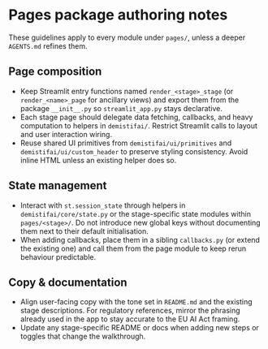 # Pages package authoring notes

These guidelines apply to every module under `pages/`, unless a deeper `AGENTS.md` refines them.

## Page composition
- Keep Streamlit entry functions named `render_<stage>_stage` (or `render_<name>_page` for ancillary views) and export them from the package `__init__.py` so `streamlit_app.py` stays declarative.
- Each stage page should delegate data fetching, callbacks, and heavy computation to helpers in `demistifai/`. Restrict Streamlit calls to layout and user interaction wiring.
- Reuse shared UI primitives from `demistifai/ui/primitives` and `demistifai/ui/custom_header` to preserve styling consistency. Avoid inline HTML unless an existing helper does so.

## State management
- Interact with `st.session_state` through helpers in `demistifai/core/state.py` or the stage-specific state modules within `pages/<stage>/`. Do not introduce new global keys without documenting them next to their default initialisation.
- When adding callbacks, place them in a sibling `callbacks.py` (or extend the existing one) and call them from the page module to keep rerun behaviour predictable.

## Copy & documentation
- Align user-facing copy with the tone set in `README.md` and the existing stage descriptions. For regulatory references, mirror the phrasing already used in the app to stay accurate to the EU AI Act framing.
- Update any stage-specific README or docs when adding new steps or toggles that change the walkthrough.
